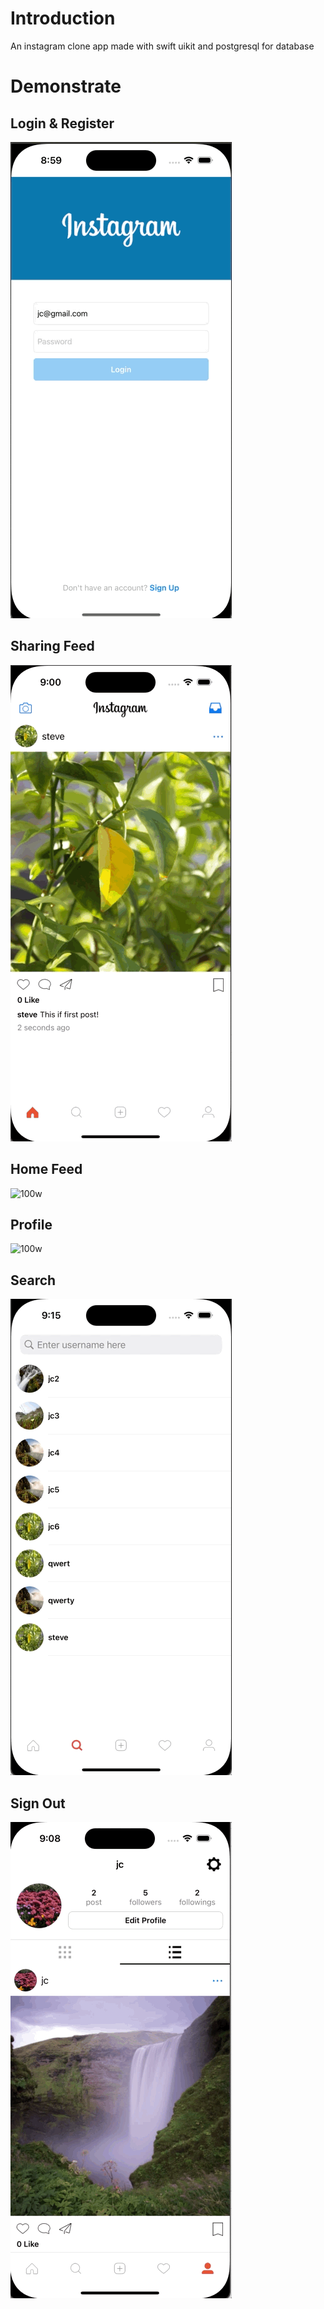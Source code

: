<h1>Introduction</h1>
<p>An instagram clone app made with swift uikit and postgresql for database</p>

<h1>Demonstrate</h2>

<h2>Login & Register</h2>

![100w](gif/LoginAndRegister.gif)<br>
<h2>Sharing Feed</h2>

![100w](gif/SharePhoto.gif)<br>
<h2>Home Feed</h2>

![100w](gif/HomeViewController.gif)<br>
<h2>Profile</h2>

![100w](gif/ProfileViewController.gif)<br>
<h2>Search</h2>

![100w](gif/SearchViewController.gif)<br>
<h2>Sign Out</h2>

![100w](gif/Logout.gif)<br>
